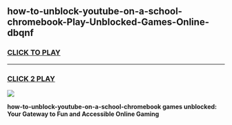 
## how-to-unblock-youtube-on-a-school-chromebook-Play-Unblocked-Games-Online-dbqnf
<h3>
<a href="https://premium76.site?title=how-to-unblock-youtube-on-a-school-chromebook&ref=25A">CLICK TO PLAY</a></h3>
<hr>

<h3>
<a href="https://premium76.site?title=how-to-unblock-youtube-on-a-school-chromebook&ref=25A">CLICK 2 PLAY</a>
  
</h3>

<a href="https://premium76.site?title=how-to-unblock-youtube-on-a-school-chromebook&ref=25A"><img src="https://clearcache.store/games.png"></a>


**how-to-unblock-youtube-on-a-school-chromebook games unblocked: Your Gateway to Fun and Accessible Online Gaming**
